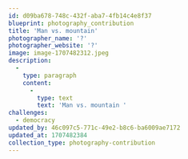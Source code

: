 ```yaml
---
id: d09ba678-748c-432f-aba7-4fb14c4e8f37
blueprint: photography_contribution
title: 'Man vs. mountain'
photographer_name: '?'
photographer_website: '?'
image: image-1707482312.jpeg
description:
  -
    type: paragraph
    content:
      -
        type: text
        text: 'Man vs. mountain '
challenges:
  - democracy
updated_by: 46c097c5-771c-49e2-b8c6-ba6009ae7172
updated_at: 1707482384
collection_type: photography-contribution
---
```

